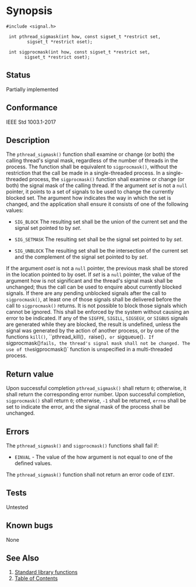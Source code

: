 # Synopsis 
`#include <signal.h>`</br>

` int pthread_sigmask(int how, const sigset_t *restrict set,`</br>
`        sigset_t *restrict oset);`</br>

` int sigprocmask(int how, const sigset_t *restrict set,`</br>
`        sigset_t *restrict oset); `</br>

## Status
Partially implemented
## Conformance
IEEE Std 1003.1-2017
## Description


The `pthread_sigmask()` function shall examine or change (or both) the calling thread's signal mask, regardless of the
number of threads in the process. The function shall be equivalent to `sigprocmask()`, without the restriction that the call
be made in a single-threaded process.
In a single-threaded process, the `sigprocmask()` function shall examine or change (or both) the signal mask of the calling
thread.
If the argument _set_ is not a `null` pointer, it points to a set of signals to be used to change the currently blocked
set.
The argument how indicates the way in which the set is changed, and the application shall ensure it consists of one of
the following values:

 * `SIG_BLOCK`
The resulting set shall be the union of the current set and the signal set pointed to by _set_.

 * `SIG_SETMASK`
The resulting set shall be the signal set pointed to by _set_.

 * `SIG_UNBLOCK`
The resulting set shall be the intersection of the current set and the complement of the signal set pointed to by
_set_.

If the argument _oset_ is not a `null` pointer, the previous mask shall be stored in the location pointed to by oset.
If _set_ is a `null` pointer, the value of the argument how is not significant and the thread's signal mask shall be
unchanged; thus the call can be used to enquire about currently blocked signals.
If there are any pending unblocked signals after the call to `sigprocmask()`, at least one of those signals shall be
delivered before the call to `sigprocmask()` returns.
It is not possible to block those signals which cannot be ignored. This shall be enforced by the system without causing an error
to be indicated.
If any of the `SIGFPE`, `SIGILL`, `SIGSEGV`, or `SIGBUS` signals are generated while they are blocked, the result is undefined, unless
the signal was generated by the action of another process, or by one of the functions `kill()`, ``pthread_kill()`, `raise()`, or `sigqueue()`.
If `sigprocmask()` fails, the thread's signal mask shall not be changed.
The use of the `sigprocmask()` function is unspecified in a multi-threaded process.


## Return value


Upon successful completion `pthread_sigmask()` shall return `0`; otherwise, it shall return the corresponding error
number.
Upon successful completion, `sigprocmask()` shall return `0`; otherwise, `-1` shall be returned, `errno` shall be set to
indicate the error, and the signal mask of the process shall be unchanged.


## Errors


The `pthread_sigmask()` and `sigprocmask()` functions shall fail if:


 * `EINVAL` - The value of the how argument is not equal to one of the defined values.

The `pthread_sigmask()` function shall not return an error code of `EINT`.


## Tests

Untested

## Known bugs

None

## See Also 
1. [Standard library functions](../README.md)
2. [Table of Contents](../../../README.md)
